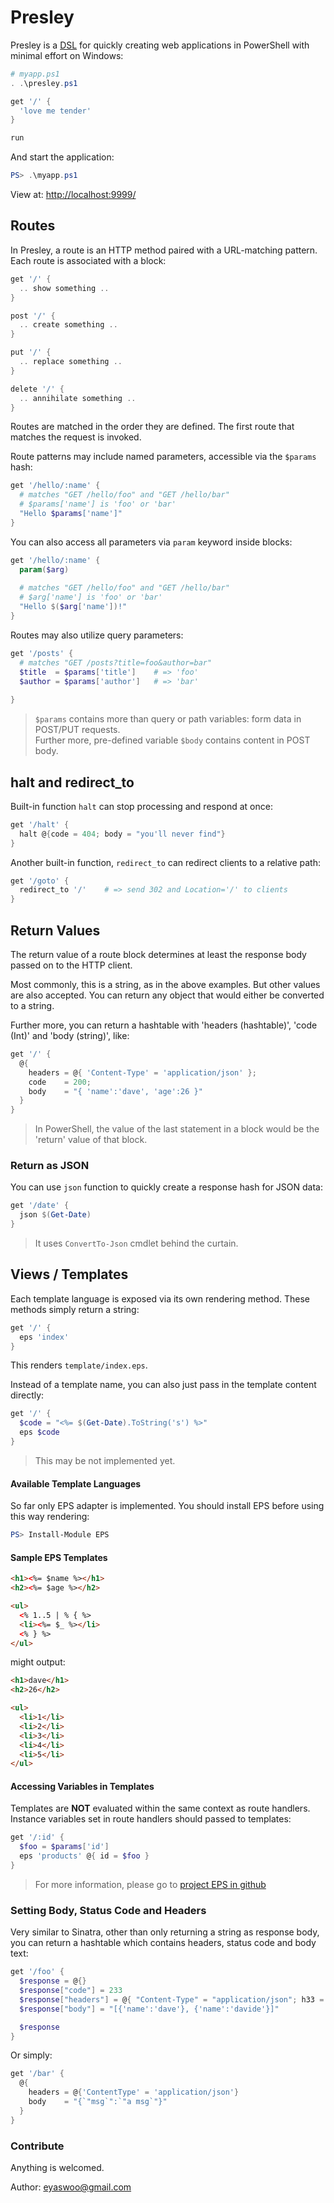 # Presley

Presley is a [DSL](https://en.wikipedia.org/wiki/Domain-specific_language) for
quickly creating web applications in PowerShell with minimal effort on Windows:

```powershell
# myapp.ps1
. .\presley.ps1

get '/' {
  'love me tender'
}

run
```

And start the application:

```powershell
PS> .\myapp.ps1
```

View at: [http://localhost:9999/](http://localhost:9999/)

## Routes

In Presley, a route is an HTTP method paired with a URL-matching pattern.
Each route is associated with a block:

```powershell
get '/' {
  .. show something ..
}

post '/' {
  .. create something ..
}

put '/' {
  .. replace something ..
}

delete '/' {
  .. annihilate something ..
}
```

Routes are matched in the order they are defined. The first route that
matches the request is invoked.

Route patterns may include named parameters, accessible via the
`$params` hash:

```powershell
get '/hello/:name' {
  # matches "GET /hello/foo" and "GET /hello/bar"
  # $params['name'] is 'foo' or 'bar'
  "Hello $params['name']"
}
```

You can also access all parameters via `param` keyword inside blocks:

```powershell
get '/hello/:name' {
  param($arg)
  
  # matches "GET /hello/foo" and "GET /hello/bar"
  # $arg['name'] is 'foo' or 'bar'
  "Hello $($arg['name'])!"
}
```

Routes may also utilize query parameters:

```powershell
get '/posts' {
  # matches "GET /posts?title=foo&author=bar"
  $title  = $params['title']    # => 'foo'
  $author = $params['author']   # => 'bar'
  
}
```

> `$params` contains more than query or path variables: form data in POST/PUT requests.   
Further more, pre-defined variable `$body` contains content in POST body. 

## halt and redirect_to
Built-in function `halt` can stop processing and respond at once:
```powershell
get '/halt' {
  halt @{code = 404; body = "you'll never find"}
}
```

Another built-in function, `redirect_to` can redirect clients to a relative path:
```powershell
get '/goto' {
  redirect_to '/'    # => send 302 and Location='/' to clients
}
```

## Return Values

The return value of a route block determines at least the response body passed
on to the HTTP client.   

Most commonly, this is a string, as in the above examples. But other values are
also accepted. You can return any object that would either be converted to a string.

Further more, you can return a hashtable with 'headers (hashtable)', 'code (Int)'
and 'body (string)', like:

```powershell
get '/' {
  @{ 
    headers = @{ 'Content-Type' = 'application/json' };
    code    = 200;
    body    = "{ 'name':'dave', 'age':26 }"
  }
}
```

> In PowerShell, the value of the last statement in a block would be the 'return' value
of that block.

### Return as JSON

You can use `json` function to quickly create a response hash for JSON data:

```powershell
get '/date' {
  json $(Get-Date)
}
```

> It uses `ConvertTo-Json` cmdlet behind the curtain.


## Views / Templates

Each template language is exposed via its own rendering method. These
methods simply return a string:

```powershell
get '/' {
  eps 'index'
}
```

This renders `template/index.eps`.

Instead of a template name, you can also just pass in the template content
directly:

```powershell
get '/' {
  $code = "<%= $(Get-Date).ToString('s') %>"
  eps $code
}
```

> This may be not implemented yet.

#### Available Template Languages

So far only EPS adapter is implemented. You should install EPS before using this way rendering:

```powershell
PS> Install-Module EPS
```

#### Sample EPS Templates
```html
<h1><%= $name %></h1>
<h2><%= $age %></h2>

<ul>
  <% 1..5 | % { %>
  <li><%= $_ %></li>
  <% } %>
</ul>
```
might output:
```html
<h1>dave</h1>
<h2>26</h2>

<ul>
  <li>1</li>
  <li>2</li>
  <li>3</li>
  <li>4</li>
  <li>5</li>
</ul>
```

#### Accessing Variables in Templates

Templates are **NOT** evaluated within the same context as route handlers. Instance
variables set in route handlers should passed to templates:

```powershell
get '/:id' {
  $foo = $params['id']
  eps 'products' @{ id = $foo }
}
```

>For more information, please go to [project EPS in github](https://github.com/straightdave/eps)

### Setting Body, Status Code and Headers

Very similar to Sinatra, other than only returning a string as response body, 
you can return a hashtable which contains headers, status code and body text:

```powershell
get '/foo' {
  $response = @{}
  $response["code"] = 233
  $response["headers"] = @{ "Content-Type" = "application/json"; h33 = "2333333"}
  $response["body"] = "[{'name':'dave'}, {'name':'davide'}]"

  $response
}
```

Or simply:

```powershell
get '/bar' {
  @{ 
    headers = @{'ContentType' = 'application/json'}
    body    = "{`"msg`":`"a msg`"}"
  }
}
```

### Contribute
Anything is welcomed.

Author: eyaswoo@gmail.com
